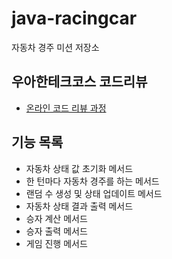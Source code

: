 # java-racingcar

자동차 경주 미션 저장소

## 우아한테크코스 코드리뷰

- [온라인 코드 리뷰 과정](https://github.com/woowacourse/woowacourse-docs/blob/master/maincourse/README.md)


## 기능 목록

- 자동차 상태 값 초기화 메서드
- 한 턴마다 자동차 경주를 하는 메서드
- 랜덤 수 생성 및 상태 업데이트 메서드
- 자동차 상태 결과 출력 메서드
- 승자 계산 메서드
- 승자 출력 메서드
- 게임 진행 메서드
